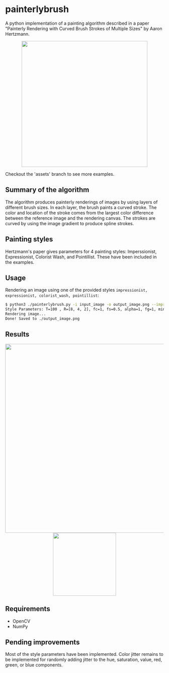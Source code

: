 # painterlybrush



A python implementation of a painting algorithm described in a paper "Painterly Rendering with Curved Brush Strokes of Multiple Sizes" by Aaron Hertzmann.

<p align="center">
<img src="../assets/penguinsample.jpg" width="400">
</p>

Checkout the 'assets' branch to see more examples.

## Summary of the algorithm



The algorithm produces painterly renderings of images by using layers of different brush sizes. In each layer, the brush paints a curved stroke. The color and location of the stroke comes from the largest color difference between the reference image and the rendering canvas. The strokes are curved by using the image gradient to produce spline strokes.

## Painting styles



Hertzmann's paper gives parameters for 4 painting styles: Imperssionist, Expressionist, Colorist Wash, and Pointillist. These have been included in the examples.

## Usage



Rendering an image using one of the provided styles ```impressionist, expressionist, colorist_wash, pointillist```:
```bash
$ python3 ./painterlybrush.py -i input_image -o output_image.png --impressionist
Style Parameters: T=100 , R=[8, 4, 2], fc=1, fs=0.5, alpha=1, fg=1, minl=4, maxl=16
Rendering image...
Done! Saved to ./output_image.png

```

## Results

<p align="center">
<img src="../assets/painterlybird.png" width="600">
<img src="../assets/bird.jpg" width="200">
</p>



## Requirements

 * OpenCV
 * NumPy

 ## Pending improvements

 

Most of the style parameters have been implemented. Color jitter remains to be implemented for randomly adding jitter to the hue, saturation, value, red, green, or blue components.
